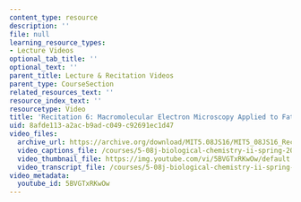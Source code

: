```yaml
---
content_type: resource
description: ''
file: null
learning_resource_types:
- Lecture Videos
optional_tab_title: ''
optional_text: ''
parent_title: Lecture & Recitation Videos
parent_type: CourseSection
related_resources_text: ''
resource_index_text: ''
resourcetype: Video
title: 'Recitation 6: Macromolecular Electron Microscopy Applied to Fatty Acid Synthase'
uid: 8afde113-a2ac-b9ad-c049-c92691ec1d47
video_files:
  archive_url: https://archive.org/download/MIT5.08JS16/MIT5_08JS16_Recitation_06_300k.mp4
  video_captions_file: /courses/5-08j-biological-chemistry-ii-spring-2016/7a0b66a1333056328987f6d5bfba7017_5BVGTxRKwOw.vtt
  video_thumbnail_file: https://img.youtube.com/vi/5BVGTxRKwOw/default.jpg
  video_transcript_file: /courses/5-08j-biological-chemistry-ii-spring-2016/bfe63dcd2c84f79d4bf53a61582f4599_5BVGTxRKwOw.pdf
video_metadata:
  youtube_id: 5BVGTxRKwOw
---
```

